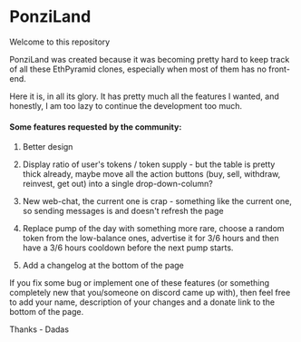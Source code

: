 # PonziLand

Welcome to this repository

PonziLand was created because it was becoming pretty hard to keep track of all these EthPyramid clones, especially when most of them has no front-end.

Here it is, in all its glory. It has pretty much all the features I wanted, and honestly, I am too lazy to continue the development too much.

#### Some features requested by the community:

1. Better design

2. Display ratio of user's tokens / token supply - but the table is pretty thick already, maybe move all the action buttons (buy, sell, withdraw, reinvest, get out) into a single drop-down-column?

3. New web-chat, the current one is crap - something like the current one, so sending messages is and doesn't refresh the page

4. Replace pump of the day with something more rare, choose a random token from the low-balance ones, advertise it for 3/6 hours and then have a 3/6 hours cooldown before the next pump starts.

5. Add a changelog at the bottom of the page


If you fix some bug or implement one of these features (or something completely new that you/someone on discord came up with), then feel free to add your name, description of your changes and a donate link to the bottom of the page.

Thanks - Dadas